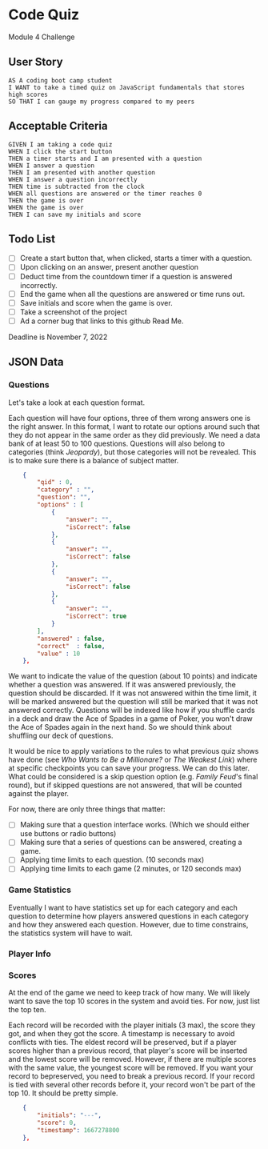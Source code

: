 # Code Quiz

Module 4 Challenge

## User Story

```
AS A coding boot camp student
I WANT to take a timed quiz on JavaScript fundamentals that stores high scores
SO THAT I can gauge my progress compared to my peers
```

## Acceptable Criteria

```
GIVEN I am taking a code quiz
WHEN I click the start button
THEN a timer starts and I am presented with a question
WHEN I answer a question
THEN I am presented with another question
WHEN I answer a question incorrectly
THEN time is subtracted from the clock
WHEN all questions are answered or the timer reaches 0
THEN the game is over
WHEN the game is over
THEN I can save my initials and score
```

## Todo List

* [ ] Create a start button that, when clicked, starts a timer with a question.
* [ ] Upon clicking on an answer, present another question
* [ ] Deduct time from the countdown timer if a question is answered incorrectly.
* [ ] End the game when all the questions are answered or time runs out.
* [ ] Save initials and score when the game is over.
* [ ] Take a screenshot of the project
* [ ] Ad a corner bug that links to this github Read Me.

Deadline is November 7, 2022

## JSON Data

### Questions

Let's take a look at each question format.

Each question will have four options, three of them wrong answers one is the right answer.  In this format, I want to rotate our options around such that they do not appear in the same order as they did previously. We need a data bank of at least 50 to 100 questions.  Questions will also belong to categories (think *Jeopardy*), but those categories will not be revealed. This is to make sure there is a balance of subject matter.

```json
    {
        "qid" : 0,
        "category" : "",
        "question": "",
        "options" : [
            {
                "answer": "",
                "isCorrect": false
            },
            {
                "answer": "",
                "isCorrect": false
            },
            {
                "answer": "",
                "isCorrect": false
            },
            {
                "answer": "",
                "isCorrect": true
            }
        ],
        "answered" : false,
        "correct"  : false,
        "value" : 10
    },

```

We want to indicate the value of the question (about 10 points) and indicate whether a question was answered. If it was answered previously, the question should be discarded.  If it was not answered within the time limit, it will be marked answered but the question will still be marked that it was not answered correctly.
Questions will be indexed like how if you shuffle cards in a deck and draw the Ace of Spades in a game of Poker, you won't draw the Ace of Spades again in the next hand.  So we should think about shuffling our deck of questions.

It would be nice to apply variations to the rules to what previous quiz shows have done (see *Who Wants to Be a Millionare?* or *The Weakest Link*) where at specific checkpoints you can save your progress.  We can do this later. What could be considered is a skip question option (e.g. *Family Feud*'s final round), but if skipped questions are not answered, that will be counted against the player.

For now, there are only three things that matter:

* [ ] Making sure that a question interface works. (Which we should either use buttons or radio buttons)
* [ ] Making sure that a series of questions can be answered, creating a game.
* [ ] Applying time limits to each question. (10 seconds max)
* [ ] Applying time limits to each game (2 minutes, or 120 seconds max)

### Game Statistics

Eventually I want to have statistics set up for each category and each question to determine how players answered questions in each category and how they answered each question.  However, due to time constrains, the statistics system will have to wait.

### Player Info

### Scores

At the end of the game we need to keep track of how many.  We will likely want to save the top 10 scores in the system and avoid ties.  For now, just list the top ten.

Each record will be recorded with the player initials (3 max), the score they got, and when they got the score.  A timestamp is necessary to avoid conflicts with ties.  The eldest record will be preserved, but if a player scores higher than a previous record, that player's score will be inserted and the lowest score will be removed. However, if there are multiple scores with the same value, the youngest score will be removed.  If you want your record to bepreserved, you need to break a previous record. If your record is tied with several other records before it, your record won't be part of the top 10.  It should be pretty simple.

```json
    {
        "initials": "---",
        "score": 0,
        "timestamp": 1667278800
    },
```